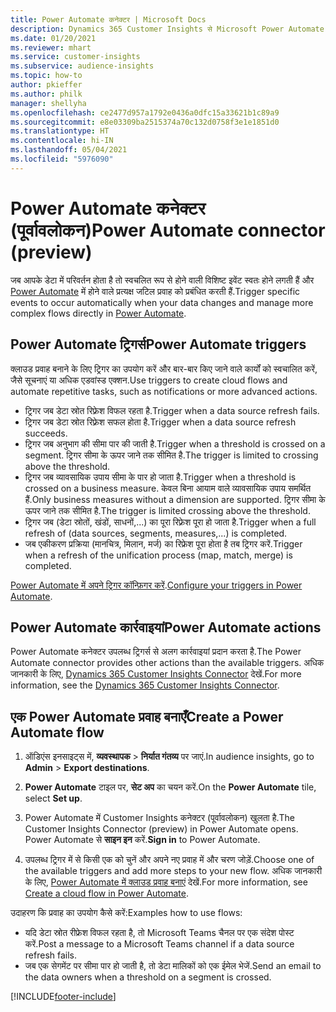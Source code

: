 ```yaml
---
title: Power Automate कनेक्टर | Microsoft Docs
description: Dynamics 365 Customer Insights से Microsoft Power Automate में प्रवाह बनाएं.
ms.date: 01/20/2021
ms.reviewer: mhart
ms.service: customer-insights
ms.subservice: audience-insights
ms.topic: how-to
author: pkieffer
ms.author: philk
manager: shellyha
ms.openlocfilehash: ce2477d957a1792e0436a0dfc15a33621b1c89a9
ms.sourcegitcommit: e8e03309ba2515374a70c132d0758f3e1e1851d0
ms.translationtype: HT
ms.contentlocale: hi-IN
ms.lasthandoff: 05/04/2021
ms.locfileid: "5976090"
---
```

# <a name="power-automate-connector-preview"></a><span data-ttu-id="d49b0-103">Power Automate कनेक्टर (पूर्वावलोकन)</span><span class="sxs-lookup"><span data-stu-id="d49b0-103">Power Automate connector (preview)</span></span>

<span data-ttu-id="d49b0-104">जब आपके डेटा में परिवर्तन होता है तो स्वचलित रूप से होने वाली विशिष्ट इवेंट स्वतः होने लगती हैं और [Power Automate](https://flow.microsoft.com/) में होने वाले प्रत्यक्ष जटिल प्रवाह को प्रबंधित करती हैं.</span><span class="sxs-lookup"><span data-stu-id="d49b0-104">Trigger specific events to occur automatically when your data changes and manage more complex flows directly in [Power Automate](https://flow.microsoft.com/).</span></span>

## <a name="power-automate-triggers"></a><span data-ttu-id="d49b0-105">Power Automate ट्रिगर्स</span><span class="sxs-lookup"><span data-stu-id="d49b0-105">Power Automate triggers</span></span>

<span data-ttu-id="d49b0-106">क्लाउड प्रवाह बनाने के लिए ट्रिगर का उपयोग करें और बार-बार किए जाने वाले कार्यों को स्वचालित करें, जैसे सूचनाएं या अधिक एडवांस्ड एक्शन.</span><span class="sxs-lookup"><span data-stu-id="d49b0-106">Use triggers to create cloud flows and automate repetitive tasks, such as notifications or more advanced actions.</span></span> 

- <span data-ttu-id="d49b0-107">ट्रिगर जब डेटा स्रोत रिफ़्रेश विफल रहता है.</span><span class="sxs-lookup"><span data-stu-id="d49b0-107">Trigger when a data source refresh fails.</span></span> 
- <span data-ttu-id="d49b0-108">ट्रिगर जब डेटा स्रोत रिफ़्रेश सफल होता है.</span><span class="sxs-lookup"><span data-stu-id="d49b0-108">Trigger when a data source refresh succeeds.</span></span>
- <span data-ttu-id="d49b0-109">ट्रिगर जब अनुभाग की सीमा पार की जाती है.</span><span class="sxs-lookup"><span data-stu-id="d49b0-109">Trigger when a threshold is crossed on a segment.</span></span> <span data-ttu-id="d49b0-110">ट्रिगर सीमा के ऊपर जाने तक सीमित है.</span><span class="sxs-lookup"><span data-stu-id="d49b0-110">The trigger is limited to crossing above the threshold.</span></span>
- <span data-ttu-id="d49b0-111">ट्रिगर जब व्यावसायिक उपाय सीमा के पार हो जाता है.</span><span class="sxs-lookup"><span data-stu-id="d49b0-111">Trigger when a threshold is crossed on a business measure.</span></span> <span data-ttu-id="d49b0-112">केवल बिना आयाम वाले व्यावसायिक उपाय समर्थित हैं.</span><span class="sxs-lookup"><span data-stu-id="d49b0-112">Only business measures without a dimension are supported.</span></span> <span data-ttu-id="d49b0-113">ट्रिगर सीमा के ऊपर जाने तक सीमित है.</span><span class="sxs-lookup"><span data-stu-id="d49b0-113">The trigger is limited crossing above the threshold.</span></span>
- <span data-ttu-id="d49b0-114">ट्रिगर जब (डेटा स्रोतों, खंडों, साधनों,...) का पूरा रिफ़्रेश पूरा हो जाता है.</span><span class="sxs-lookup"><span data-stu-id="d49b0-114">Trigger when a full refresh of (data sources, segments, measures,...) is completed.</span></span>
- <span data-ttu-id="d49b0-115">जब एकीकरण प्रक्रिया (मानचित्र, मिलान, मर्ज) का रिफ्रेश पूरा होता है तब ट्रिगर करें.</span><span class="sxs-lookup"><span data-stu-id="d49b0-115">Trigger when a refresh of the unification process (map, match, merge) is completed.</span></span>

<span data-ttu-id="d49b0-116">[Power Automate में अपने ट्रिगर कॉन्फ़िगर करें](https://flow.microsoft.com/connectors/shared_customerinsights/dynamics-365-customer-insights-connector/).</span><span class="sxs-lookup"><span data-stu-id="d49b0-116">[Configure your triggers in Power Automate](https://flow.microsoft.com/connectors/shared_customerinsights/dynamics-365-customer-insights-connector/).</span></span>

## <a name="power-automate-actions"></a><span data-ttu-id="d49b0-117">Power Automate कार्रवाइयां</span><span class="sxs-lookup"><span data-stu-id="d49b0-117">Power Automate actions</span></span>
<span data-ttu-id="d49b0-118">Power Automate कनेक्टर उपलब्ध ट्रिगर्स से अलग कार्रवाइयां प्रदान करता है.</span><span class="sxs-lookup"><span data-stu-id="d49b0-118">The Power Automate connector provides other actions than the available triggers.</span></span> <span data-ttu-id="d49b0-119">अधिक जानकारी के लिए, [Dynamics 365 Customer Insights Connector](/connectors/customerinsights/) देखें.</span><span class="sxs-lookup"><span data-stu-id="d49b0-119">For more information, see the [Dynamics 365 Customer Insights Connector](/connectors/customerinsights/).</span></span>

## <a name="create-a-power-automate-flow"></a><span data-ttu-id="d49b0-120">एक Power Automate प्रवाह बनाएँ</span><span class="sxs-lookup"><span data-stu-id="d49b0-120">Create a Power Automate flow</span></span>

1. <span data-ttu-id="d49b0-121">ऑडिएंस इनसाइट्स में, **व्यवस्थापक** > **निर्यात गंतव्य** पर जाएं.</span><span class="sxs-lookup"><span data-stu-id="d49b0-121">In audience insights, go to **Admin** > **Export destinations**.</span></span>

1. <span data-ttu-id="d49b0-122">**Power Automate** टाइल पर, **सेट अप** का चयन करें.</span><span class="sxs-lookup"><span data-stu-id="d49b0-122">On the **Power Automate** tile, select **Set up**.</span></span>

1. <span data-ttu-id="d49b0-123">Power Automate में Customer Insights कनेक्टर (पूर्वावलोकन) खुलता है.</span><span class="sxs-lookup"><span data-stu-id="d49b0-123">The Customer Insights Connector (preview) in Power Automate opens.</span></span> <span data-ttu-id="d49b0-124">Power Automate से **साइन इन** करें.</span><span class="sxs-lookup"><span data-stu-id="d49b0-124">**Sign in** to Power Automate.</span></span>

1. <span data-ttu-id="d49b0-125">उपलब्ध ट्रिगर में से किसी एक को चुनें और अपने नए प्रवाह में और चरण जोड़ें.</span><span class="sxs-lookup"><span data-stu-id="d49b0-125">Choose one of the available triggers and add more steps to your new flow.</span></span> <span data-ttu-id="d49b0-126">अधिक जानकारी के लिए, [Power Automate में क्लाउड प्रवाह बनाएं](/power-automate/get-started-logic-flow) देखें.</span><span class="sxs-lookup"><span data-stu-id="d49b0-126">For more information, see [Create a cloud flow in Power Automate](/power-automate/get-started-logic-flow).</span></span>

<span data-ttu-id="d49b0-127">उदाहरण कि प्रवाह का उपयोग कैसे करें:</span><span class="sxs-lookup"><span data-stu-id="d49b0-127">Examples how to use flows:</span></span> 
- <span data-ttu-id="d49b0-128">यदि डेटा स्रोत रीफ्रेश विफल रहता है, तो Microsoft Teams चैनल पर एक संदेश पोस्ट करें.</span><span class="sxs-lookup"><span data-stu-id="d49b0-128">Post a message to a Microsoft Teams channel if a data source refresh fails.</span></span> 
- <span data-ttu-id="d49b0-129">जब एक सेगमेंट पर सीमा पार हो जाती है, तो डेटा मालिकों को एक ईमेल भेजें.</span><span class="sxs-lookup"><span data-stu-id="d49b0-129">Send an email to the data owners when a threshold on a segment is crossed.</span></span>



[!INCLUDE[footer-include](../includes/footer-banner.md)]
